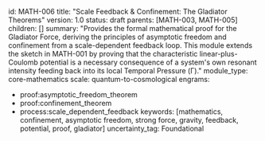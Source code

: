 id: MATH-006 
title: "Scale Feedback & Confinement: The Gladiator Theorems" 
version: 1.0 
status: draft 
parents: [MATH-003, MATH-005] 
children: [] 
summary: "Provides the formal mathematical proof for the Gladiator Force, deriving the principles of asymptotic freedom and confinement from a scale-dependent feedback loop. This module extends the sketch in MATH-001 by proving that the characteristic linear-plus-Coulomb potential is a necessary consequence of a system's own resonant intensity feeding back into its local Temporal Pressure (Γ)." 
module_type: core-mathematics 
scale: quantum-to-cosmological 
engrams: 
- proof:asymptotic_freedom_theorem 
- proof:confinement_theorem 
- process:scale_dependent_feedback 
keywords: [mathematics, confinement, asymptotic freedom, strong force, gravity, feedback, potential, proof, gladiator] 
uncertainty_tag: Foundational